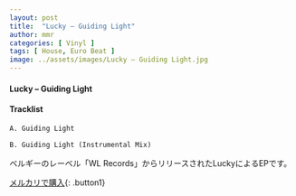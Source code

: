```yaml
---
layout: post
title:  "Lucky – Guiding Light"
author: mmr
categories: [ Vinyl ]
tags: [ House, Euro Beat ]
image: ../assets/images/Lucky – Guiding Light.jpg
---
```


#### Lucky – Guiding Light

#### Tracklist
```md
A. Guiding Light

B. Guiding Light (Instrumental Mix)
```

ベルギーのレーベル「WL Records」からリリースされたLuckyによるEPです。


[メルカリで購入](https://jp.mercari.com/item/m34273921585){: .button1}

